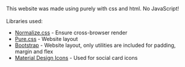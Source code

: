 This website was made using purely with css and html.
No JavaScript!
<br>
<br>
Libraries used:

* [Normalize.css](https://necolas.github.io/normalize.css/) - Ensure cross-browser render
* [Pure.css](https://purecss.io/) - Website layout
* [Bootstrap](https://getbootstrap.com/) - Website layout, only utilities are included for padding, margin and flex
* [Material Design Icons](https://fonts.google.com/icons) - Used for social card icons